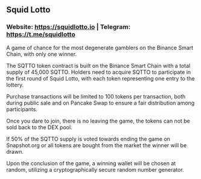 ## Squid Lotto
### Website: https://squidlotto.io | Telegram: https://t.me/squidlotto

A game of chance for the most degenerate gamblers on the Binance Smart Chain, with only one winner.

The SQTTO token contract is built on the Binance Smart Chain with a total supply of 45,000 SQTTO. Holders need to acquire SQTTO to participate in the first round of Squid Lotto, with each token representing one entry to the lottery.

Purchase transactions will be limited to 100 tokens per transaction, both during public sale and on Pancake Swap to ensure a fair distribution among participants.

Once you dare to join, there is no leaving the game, the tokens can not be sold back to the DEX pool.

If 50% of the SQTTO supply is voted towards ending the game on Snapshot.org or all tokens are bought from the market the winner will be drawn.

Upon the conclusion of the game, a winning wallet will be chosen at random, utilizing a cryptographically secure random number generator.
